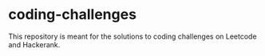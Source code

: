 # coding-challenges
This repository is meant for the solutions to coding challenges on Leetcode and Hackerank.
